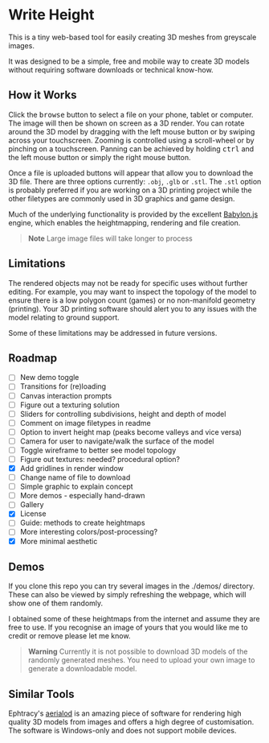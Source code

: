 # Write Height

This is a tiny web-based tool for easily creating 3D meshes from greyscale images.

It was designed to be a simple, free and mobile way to create 3D models without
requiring software downloads or technical know-how.

## How it Works

Click the <kbd>browse</kbd> button to select a file on your phone, tablet or computer.
The image will then be shown on screen as a 3D render. You can rotate
around the 3D model by dragging with the left mouse button or by swiping
across your touchscreen. Zooming is controlled using a scroll-wheel or by 
pinching on a touchscreen. Panning can be achieved by holding <kbd>ctrl</kbd>
and the left mouse button or simply the right mouse button.

Once a file is uploaded buttons will appear that allow you to download the 3D file.
There are three options currently: `.obj`, `.glb` or `.stl`. The `.stl`
option is probably preferred if you are working on a 3D printing project
while the other filetypes are commonly used in 3D graphics and game design.

Much of the underlying functionality is provided by the excellent
[Babylon.js](https://www.babylonjs.com) engine, which enables the heightmapping, rendering and file creation.

> **Note** 
> Large image files will take longer to process 

## Limitations

The rendered objects may not be ready for specific uses without further editing. For example,
you may want to inspect the topology of the model to ensure there is a low
polygon count (games) or no non-manifold geometry (printing). Your 3D printing
software should alert you to any issues with the model relating to ground support.

Some of these limitations may be addressed in future versions.

## Roadmap

- [ ] New demo toggle
- [ ] Transitions for (re)loading
- [ ] Canvas interaction prompts
- [ ] Figure out a texturing solution
- [ ] Sliders for controlling subdivisions, height and depth of model
- [ ] Comment on image filetypes in readme
- [ ] Option to invert height map (peaks become valleys and vice versa)
- [ ] Camera for user to navigate/walk the surface of the model
- [ ] Toggle wireframe to better see model topology
- [ ] Figure out textures: needed? procedural option?
- [x] Add gridlines in render window
- [ ] Change name of file to download
- [ ] Simple graphic to explain concept
- [ ] More demos - especially hand-drawn
- [ ] Gallery
- [x] License
- [ ] Guide: methods to create heightmaps
- [ ] More interesting colors/post-processing?
- [x] More minimal aesthetic

## Demos

If you clone this repo you can try several
images in the ./demos/ directory. These can
also be viewed by simply refreshing the webpage,
which will show one of them randomly.

I obtained some of these heightmaps from the
internet and assume they are free to
use. If you recognise an image of
yours that you would like me to
credit or remove please let me
know.

> **Warning** 
> Currently it is not possible
> to download 3D models of the randomly 
> generated meshes. You need to upload
> your own image to generate a downloadable model.

## Similar Tools

Ephtracy's [aerialod](https://ephtracy.github.io/index.html?page=aerialod) is an amazing piece of software for rendering high quality 3D models from images and offers a high degree of customisation. The software is Windows-only and does not support mobile devices.
